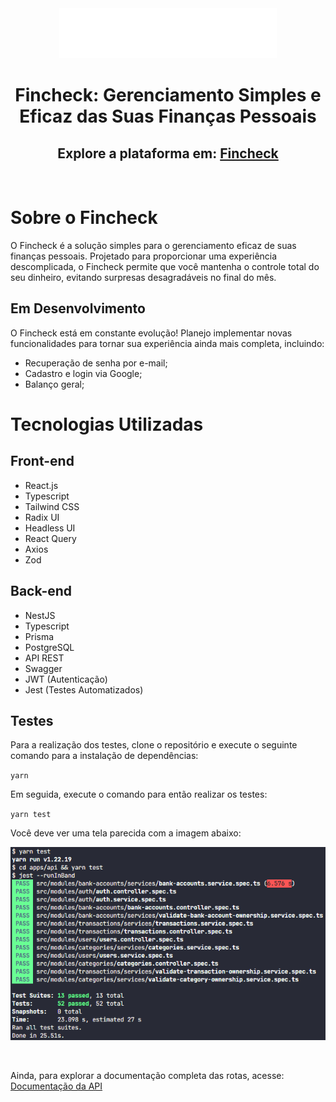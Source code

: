 <div align="center">
  <img src="./apps/frontend/src/assets/logoSVG.svg" alt="Fincheck Logo">
  <br>
  <h1>Fincheck: Gerenciamento Simples e Eficaz das Suas Finanças Pessoais</h1>
  <h2>Explore a plataforma em: <a target="_blank" href="https://fi-rmst.onrender.com">Fincheck</a></h2>
</div>

<br>

# Sobre o Fincheck

O Fincheck é a solução simples para o gerenciamento eficaz de suas finanças pessoais. Projetado para proporcionar uma experiência descomplicada, o Fincheck permite que você mantenha o controle total do seu dinheiro, evitando surpresas desagradáveis no final do mês.

## Em Desenvolvimento

O Fincheck está em constante evolução! Planejo implementar novas funcionalidades para tornar sua experiência ainda mais completa, incluindo:

- Recuperação de senha por e-mail;
- Cadastro e login via Google;
- Balanço geral;

# Tecnologias Utilizadas

## Front-end

- React.js
- Typescript
- Tailwind CSS
- Radix UI
- Headless UI
- React Query
- Axios
- Zod

## Back-end

- NestJS
- Typescript
- Prisma
- PostgreSQL
- API REST
- Swagger
- JWT (Autenticação)
- Jest (Testes Automatizados)

## Testes

Para a realização dos testes, clone o repositório e execute o seguinte comando para a instalação de dependências:

`yarn`

Em seguida, execute o comando para então realizar os testes:

`yarn test`

Você deve ver uma tela parecida com a imagem abaixo:

![Alt text](tests.png)

<br>

Ainda, para explorar a documentação completa das rotas, acesse: <a target="_blank" href="https://fi-rmst.onrender.com/api#">Documentação da API</a>

